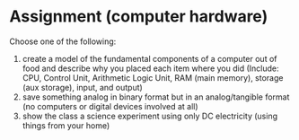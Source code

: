 # Assignment \(computer hardware\)

Choose one of the following:

1. create a model of the fundamental components of a computer out of food and describe why you placed each item where you did \(Include: CPU, Control Unit, Arithmetic Logic Unit, RAM \(main memory\), storage \(aux storage\), input, and output\)
2. save something analog in binary format but in an analog/tangible format \(no computers or digital devices involved at all\)
3. show the class a science experiment using only DC electricity \(using things from your home\)

